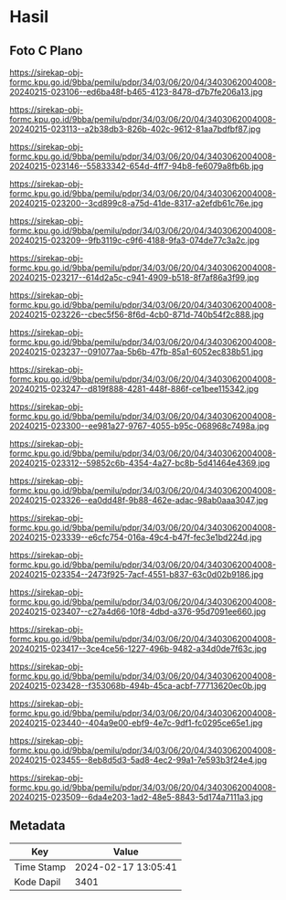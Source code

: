 # Hasil

## Foto C Plano

https://sirekap-obj-formc.kpu.go.id/9bba/pemilu/pdpr/34/03/06/20/04/3403062004008-20240215-023106--ed6ba48f-b465-4123-8478-d7b7fe206a13.jpg

https://sirekap-obj-formc.kpu.go.id/9bba/pemilu/pdpr/34/03/06/20/04/3403062004008-20240215-023113--a2b38db3-826b-402c-9612-81aa7bdfbf87.jpg

https://sirekap-obj-formc.kpu.go.id/9bba/pemilu/pdpr/34/03/06/20/04/3403062004008-20240215-023146--55833342-654d-4ff7-94b8-fe6079a8fb6b.jpg

https://sirekap-obj-formc.kpu.go.id/9bba/pemilu/pdpr/34/03/06/20/04/3403062004008-20240215-023200--3cd899c8-a75d-41de-8317-a2efdb61c76e.jpg

https://sirekap-obj-formc.kpu.go.id/9bba/pemilu/pdpr/34/03/06/20/04/3403062004008-20240215-023209--9fb3119c-c9f6-4188-9fa3-074de77c3a2c.jpg

https://sirekap-obj-formc.kpu.go.id/9bba/pemilu/pdpr/34/03/06/20/04/3403062004008-20240215-023217--614d2a5c-c941-4909-b518-8f7af86a3f99.jpg

https://sirekap-obj-formc.kpu.go.id/9bba/pemilu/pdpr/34/03/06/20/04/3403062004008-20240215-023226--cbec5f56-8f6d-4cb0-871d-740b54f2c888.jpg

https://sirekap-obj-formc.kpu.go.id/9bba/pemilu/pdpr/34/03/06/20/04/3403062004008-20240215-023237--091077aa-5b6b-47fb-85a1-6052ec838b51.jpg

https://sirekap-obj-formc.kpu.go.id/9bba/pemilu/pdpr/34/03/06/20/04/3403062004008-20240215-023247--d819f888-4281-448f-886f-ce1bee115342.jpg

https://sirekap-obj-formc.kpu.go.id/9bba/pemilu/pdpr/34/03/06/20/04/3403062004008-20240215-023300--ee981a27-9767-4055-b95c-068968c7498a.jpg

https://sirekap-obj-formc.kpu.go.id/9bba/pemilu/pdpr/34/03/06/20/04/3403062004008-20240215-023312--59852c6b-4354-4a27-bc8b-5d41464e4369.jpg

https://sirekap-obj-formc.kpu.go.id/9bba/pemilu/pdpr/34/03/06/20/04/3403062004008-20240215-023326--ea0dd48f-9b88-462e-adac-98ab0aaa3047.jpg

https://sirekap-obj-formc.kpu.go.id/9bba/pemilu/pdpr/34/03/06/20/04/3403062004008-20240215-023339--e6cfc754-016a-49c4-b47f-fec3e1bd224d.jpg

https://sirekap-obj-formc.kpu.go.id/9bba/pemilu/pdpr/34/03/06/20/04/3403062004008-20240215-023354--2473f925-7acf-4551-b837-63c0d02b9186.jpg

https://sirekap-obj-formc.kpu.go.id/9bba/pemilu/pdpr/34/03/06/20/04/3403062004008-20240215-023407--c27a4d66-10f8-4dbd-a376-95d7091ee660.jpg

https://sirekap-obj-formc.kpu.go.id/9bba/pemilu/pdpr/34/03/06/20/04/3403062004008-20240215-023417--3ce4ce56-1227-496b-9482-a34d0de7f63c.jpg

https://sirekap-obj-formc.kpu.go.id/9bba/pemilu/pdpr/34/03/06/20/04/3403062004008-20240215-023428--f353068b-494b-45ca-acbf-77713620ec0b.jpg

https://sirekap-obj-formc.kpu.go.id/9bba/pemilu/pdpr/34/03/06/20/04/3403062004008-20240215-023440--404a9e00-ebf9-4e7c-9df1-fc0295ce65e1.jpg

https://sirekap-obj-formc.kpu.go.id/9bba/pemilu/pdpr/34/03/06/20/04/3403062004008-20240215-023455--8eb8d5d3-5ad8-4ec2-99a1-7e593b3f24e4.jpg

https://sirekap-obj-formc.kpu.go.id/9bba/pemilu/pdpr/34/03/06/20/04/3403062004008-20240215-023509--6da4e203-1ad2-48e5-8843-5d174a7111a3.jpg


## Metadata

| Key        | Value               |
| ---------- | ------------------- |
| Time Stamp | 2024-02-17 13:05:41 |
| Kode Dapil | 3401                |



